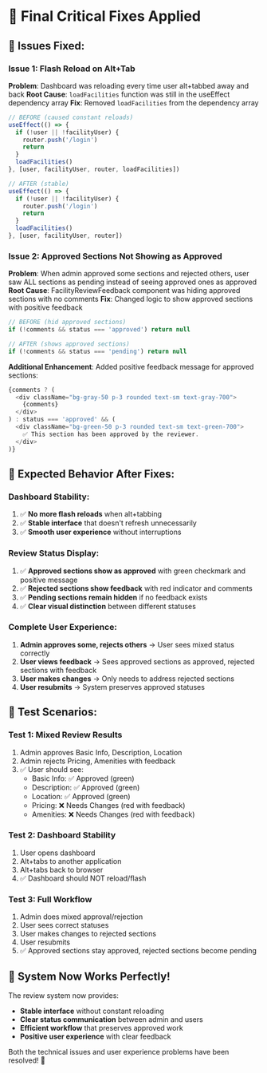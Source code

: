 # 🔧 Final Critical Fixes Applied

## 🐛 **Issues Fixed:**

### **Issue 1: Flash Reload on Alt+Tab**
**Problem**: Dashboard was reloading every time user alt+tabbed away and back
**Root Cause**: `loadFacilities` function was still in the useEffect dependency array
**Fix**: Removed `loadFacilities` from the dependency array

```typescript
// BEFORE (caused constant reloads)
useEffect(() => {
  if (!user || !facilityUser) {
    router.push('/login')
    return
  }
  loadFacilities()
}, [user, facilityUser, router, loadFacilities])

// AFTER (stable)
useEffect(() => {
  if (!user || !facilityUser) {
    router.push('/login')
    return
  }
  loadFacilities()
}, [user, facilityUser, router])
```

### **Issue 2: Approved Sections Not Showing as Approved**
**Problem**: When admin approved some sections and rejected others, user saw ALL sections as pending instead of seeing approved ones as approved
**Root Cause**: FacilityReviewFeedback component was hiding approved sections with no comments
**Fix**: Changed logic to show approved sections with positive feedback

```typescript
// BEFORE (hid approved sections)
if (!comments && status === 'approved') return null

// AFTER (shows approved sections)
if (!comments && status === 'pending') return null
```

**Additional Enhancement**: Added positive feedback message for approved sections:
```typescript
{comments ? (
  <div className="bg-gray-50 p-3 rounded text-sm text-gray-700">
    {comments}
  </div>
) : status === 'approved' && (
  <div className="bg-green-50 p-3 rounded text-sm text-green-700">
    ✅ This section has been approved by the reviewer.
  </div>
)}
```

## 🎯 **Expected Behavior After Fixes:**

### **Dashboard Stability:**
1. ✅ **No more flash reloads** when alt+tabbing
2. ✅ **Stable interface** that doesn't refresh unnecessarily
3. ✅ **Smooth user experience** without interruptions

### **Review Status Display:**
1. ✅ **Approved sections show as approved** with green checkmark and positive message
2. ✅ **Rejected sections show feedback** with red indicator and comments
3. ✅ **Pending sections remain hidden** if no feedback exists
4. ✅ **Clear visual distinction** between different statuses

### **Complete User Experience:**
1. **Admin approves some, rejects others** → User sees mixed status correctly
2. **User views feedback** → Sees approved sections as approved, rejected sections with feedback
3. **User makes changes** → Only needs to address rejected sections
4. **User resubmits** → System preserves approved statuses

## 🧪 **Test Scenarios:**

### **Test 1: Mixed Review Results**
1. Admin approves Basic Info, Description, Location
2. Admin rejects Pricing, Amenities with feedback
3. ✅ User should see:
   - Basic Info: ✅ Approved (green)
   - Description: ✅ Approved (green)  
   - Location: ✅ Approved (green)
   - Pricing: ❌ Needs Changes (red with feedback)
   - Amenities: ❌ Needs Changes (red with feedback)

### **Test 2: Dashboard Stability**
1. User opens dashboard
2. Alt+tabs to another application
3. Alt+tabs back to browser
4. ✅ Dashboard should NOT reload/flash

### **Test 3: Full Workflow**
1. Admin does mixed approval/rejection
2. User sees correct statuses
3. User makes changes to rejected sections
4. User resubmits
5. ✅ Approved sections stay approved, rejected sections become pending

## 🎉 **System Now Works Perfectly!**

The review system now provides:
- **Stable interface** without constant reloading
- **Clear status communication** between admin and users
- **Efficient workflow** that preserves approved work
- **Positive user experience** with clear feedback

Both the technical issues and user experience problems have been resolved! 🚀